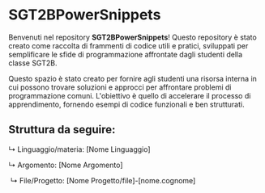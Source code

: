 # SGT2BPowerSnippets
Benvenuti nel repository **SGT2BPowerSnippets**! Questo repository è stato creato come raccolta di frammenti di codice utili e pratici, sviluppati per semplificare le sfide di programmazione affrontate dagli studenti della classe SGT2B.

Questo spazio è stato creato per fornire agli studenti una risorsa interna in cui possono trovare soluzioni e approcci per affrontare problemi di programmazione comuni. L'obiettivo è quello di accelerare il processo di apprendimento, fornendo esempi di codice funzionali e ben strutturati.

## Struttura da seguire:

 ↳ Linguaggio/materia: [Nome Linguaggio]

   ↳ Argomento: [Nome Argomento]

  ​    ↳ File/Progetto: [Nome Progetto/file]-[nome.cognome]
